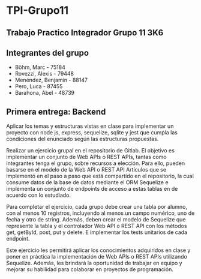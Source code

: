 # TPI-Grupo11
## Trabajo Practico Integrador Grupo 11 3K6

## Integrantes del grupo
- Böhm, Marc - 75184
- Rovezzi, Alexis - 79448
- Menéndez, Benjamín - 88147
- Pero, Luca - 87455
- Barahona, Abel - 48739

## Primera entrega: Backend
Aplicar los temas y estructuras vistas en clase para implementar un proyecto con node js, express, sequelize, sqlite y jest que cumpla las condiciones del enunciado según las estructuras propuestas.

Realizar un ejercicio grupal en el repositorio de Gitlab. El objetivo es implementar un conjunto de Web APIs o REST APIs, tantas como integrantes tenga el grupo, sobre recursos a elección. Para ello, pueden basarse en el modelo de la Web API o REST API Artículos que se implementó en el paso a paso que está compartido en el repositorio, la cual consume datos de la base de datos mediante el ORM Sequelize e implementa un conjunto de endpoints de acceso a estas tablas en de acuerdo con lo estudiado.

Para completar el ejercicio, cada grupo debe crear una tabla por alumno, con al menos 10 registros, incluyendo al menos un campo numérico, uno de fecha y otro de string. Además, deben crear el modelo de Sequelize que represente la tabla y el controlador Web API o REST API con los métodos get, getById, post, put y delete. E implementar los tests unitarios de cada endpoint.

Este ejercicio les permitirá aplicar los conocimientos adquiridos en clase y poner en práctica la implementación de Web APIs o REST APIs utilizando Sequelize. Además, les brindará la oportunidad de trabajar en equipo y mejorar su habilidad para colaborar en proyectos de programación.
